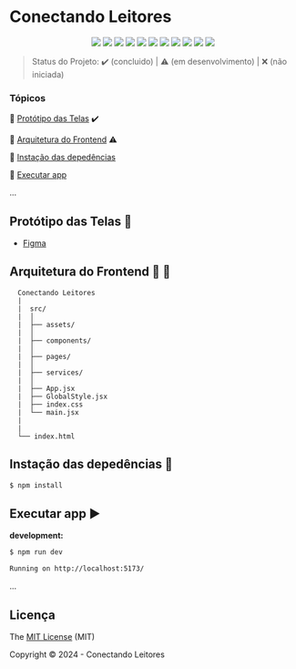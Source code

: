 <h1>Conectando Leitores</h1> 

<p align="center">
  <img src="https://img.shields.io/static/v1?label=react&message=18.2.0&color=61dafb&style=for-the-badge&logo=REACT"/>
  <img src="https://img.shields.io/static/v1?label=HTML&message=5&color=e34f26&style=for-the-badge&logo=html5"/>
  <img src="https://img.shields.io/static/v1?label=CSS&message=3&color=1572b6&style=for-the-badge&logo=css3"/>
  <img src="http://img.shields.io/static/v1?label=javascript&message=ES6&color=f7df1e&style=for-the-badge&logo=javascript"/>
  <img src="http://img.shields.io/static/v1?label=Axios&message=1.7.5&color=5A29E4&style=for-the-badge&logo=axios"/>
  <img src="https://img.shields.io/static/v1?label=Styled-Components&message=6.1.12&color=DB7093&style=for-the-badge&logo=styledcomponents"/>
  <img src="http://img.shields.io/static/v1?label=Figma&message=16.13.3&color=F24E1E&style=for-the-badge&logo=figma"/>
  <img src="http://img.shields.io/static/v1?label=Git&message=2.45.2&color=f05032&style=for-the-badge&logo=git"/>
  <img src="http://img.shields.io/static/v1?label=GitHub&message=2024&color=181717&style=for-the-badge&logo=github"/>
  <img src="http://img.shields.io/static/v1?label=STATUS&message=EM%20DESENVOLVIMENTO&color=yellow&style=for-the-badge"/>
  <img src="http://img.shields.io/static/v1?label=License&message=MIT&color=green&style=for-the-badge"/>
</p>

> Status do Projeto: :heavy_check_mark: (concluido) | :warning: (em desenvolvimento) | :x: (não iniciada)

### Tópicos 


:small_blue_diamond: [Protótipo das Telas](#protótipo-das-telas-art) :heavy_check_mark:


:small_blue_diamond: [Arquitetura do Frontend](#arquitetura-do-frontend-triangular_ruler-straight_ruler) :warning:

:small_blue_diamond: [Instação das depedências](#instação-das-depedências-arrow_down_small) 

:small_blue_diamond: [Executar app](#executar-app-arrow_forward) 


... 

## Protótipo das Telas :art:

- [Figma](https://www.figma.com/design/aGEyPhnpQwSCnvYnHYNIyW/Untitled?node-id=0-1&t=EUUURJpekyeWPhST-0)



## Arquitetura do Frontend :triangular_ruler: :straight_ruler:

```plaintext
  Conectando Leitores
  |
  |  src/
  |  │
  |  ├── assets/
  |  │
  |  ├── components/
  |  │
  |  ├── pages/
  |  │
  |  ├── services/
  |  │
  |  ├── App.jsx
  |  ├── GlobalStyle.jsx
  |  ├── index.css
  |  └── main.jsx
  |
  | 
  └── index.html
```


## Instação das depedências :arrow_down_small:

```bash
$ npm install
```

## Executar app :arrow_forward:
 
**development:**
```bash
$ npm run dev
```

```bash
Running on http://localhost:5173/
```
...  

## Licença 

The [MIT License]() (MIT)

Copyright :copyright: 2024 - Conectando Leitores
